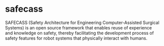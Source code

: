 # safecass
SAFECASS (Safety Architecture for Engineering Computer-Assisted Surgical Systems) is an open source framework that enables reuse of experience and knowledge on safety, thereby facilitating the development process of safety features for robot systems that physically interact with humans.
